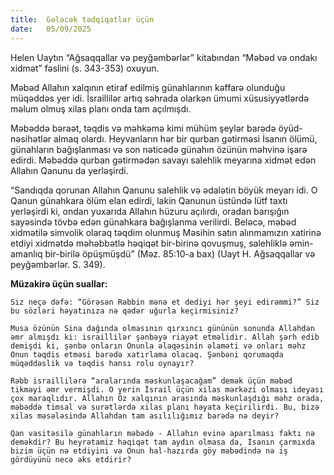 ```yaml
---
title:  Gələcək tədqiqatlar üçün
date:   05/09/2025
---
```


Helen Uaytın “Ağsaqqallar və peyğəmbərlər” kitabından “Məbəd və ondakı xidmət” fəslini (s. 343-353) oxuyun.

Məbəd Allahın xalqının etiraf edilmiş günahlarının kəffarə olunduğu müqəddəs yer idi. İsraillilər artıq səhrada olarkən ümumi xüsusiyyətlərdə məlum olmuş xilas planı onda tam açılmışdı.

Məbəddə bəraət, təqdis və məhkəmə kimi mühüm şeylər barədə öyüd-nəsihətlər almaq olardı. Heyvanların hər bir qurban gətirməsi İsanın ölümü, günahların bağışlanması və son nəticədə günahın özünün məhvinə işarə edirdi. Məbəddə qurban gətirmədən savayı salehlik meyarına xidmət edən Allahın Qanunu da yerləşirdi.

“Sandıqda qorunan Allahın Qanunu salehlik və ədalətin böyük meyarı idi. O Qanun günahkara ölüm elan edirdi, lakin Qanunun üstündə lütf taxtı yerləşirdi ki, ondan yuxarıda Allahın hüzuru açılırdı, oradan barışığın sayəsində tövbə edən günahkara bağışlanma verilirdi. Beləcə, məbəd xidmətilə simvolik olaraq təqdim olunmuş Məsihin satın alınmamızın xatirinə etdiyi xidmətdə məhəbbətlə həqiqət bir-birinə qovuşmuş, salehliklə əmin-amanlıq bir-birilə öpüşmüşdü” (Məz. 85:10-a bax) (Uayt H. Ağsaqqallar və peyğəmbərlər. S. 349).

**Müzakirə üçün suallar:**

`Siz neçə dəfə: “Görəsən Rəbbin mənə et dediyi hər şeyi edirəmmi?” Siz bu sözləri həyatınıza nə qədər uğurla keçirmisiniz?`

`Musa özünün Sina dağında olmasının qırxıncı gününün sonunda Allahdan əmr almışdı ki: israillilər şənbəyə riayət etməlidir. Allah şərh edib demişdi ki, şənbə onların Onunla əlaqəsinin əlaməti və onları məhz Onun təqdis etməsi barədə xatırlama olacaq. Şənbəni qorumaqda müqəddəslik və təqdis hansı rolu oynayır?`

`Rəbb israillilərə “aralarında məskunlaşacağam” demək üçün məbəd tikməyi əmr vermişdi. O yerin İsrail üçün xilas mərkəzi olması ideyası çox maraqlıdır. Allahın Öz xalqının arasında məskunlaşdığı məhz orada, məbəddə timsal və surətlərdə xilas planı həyata keçirilirdi. Bu, bizə xilas məsələsində Allahdan tam asılılığımız barədə nə deyir?`

`Qan vasitəsilə günahların məbədə - Allahın evinə aparılması faktı nə deməkdir? Bu heyrətamiz həqiqət tam aydın olmasa da, İsanın çarmıxda bizim üçün nə etdiyini və Onun hal-hazırda göy məbədində nə iş gördüyünü necə əks etdirir?`
